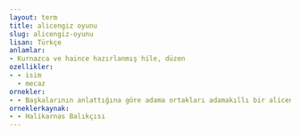 ```yaml
---
layout: term
title: alicengiz oyunu
slug: alicengiz-oyunu
lisan: Türkçe
anlamlar:
- Kurnazca ve haince hazırlanmış hile, düzen
ozellikler:
- - isim
  - mecaz
ornekler:
- - Başkalarının anlattığına göre adama ortakları adamakıllı bir alicengiz oyunu oynamışlardı.
orneklerkaynak:
- - Halikarnas Balıkçısı
---
```

